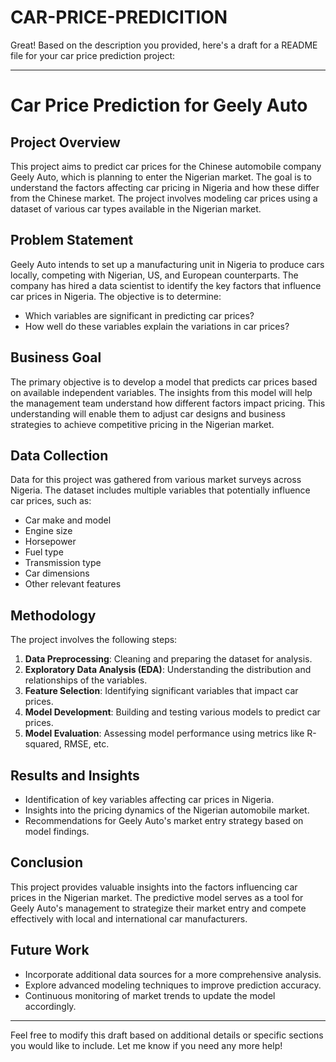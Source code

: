 # CAR-PRICE-PREDICITION
Great! Based on the description you provided, here's a draft for a README file for your car price prediction project:

---

# Car Price Prediction for Geely Auto

## Project Overview

This project aims to predict car prices for the Chinese automobile company Geely Auto, which is planning to enter the Nigerian market. The goal is to understand the factors affecting car pricing in Nigeria and how these differ from the Chinese market. The project involves modeling car prices using a dataset of various car types available in the Nigerian market.

## Problem Statement

Geely Auto intends to set up a manufacturing unit in Nigeria to produce cars locally, competing with Nigerian, US, and European counterparts. The company has hired a data scientist to identify the key factors that influence car prices in Nigeria. The objective is to determine:

- Which variables are significant in predicting car prices?
- How well do these variables explain the variations in car prices?

## Business Goal

The primary objective is to develop a model that predicts car prices based on available independent variables. The insights from this model will help the management team understand how different factors impact pricing. This understanding will enable them to adjust car designs and business strategies to achieve competitive pricing in the Nigerian market.

## Data Collection

Data for this project was gathered from various market surveys across Nigeria. The dataset includes multiple variables that potentially influence car prices, such as:

- Car make and model
- Engine size
- Horsepower
- Fuel type
- Transmission type
- Car dimensions
- Other relevant features

## Methodology

The project involves the following steps:

1. **Data Preprocessing**: Cleaning and preparing the dataset for analysis.
2. **Exploratory Data Analysis (EDA)**: Understanding the distribution and relationships of the variables.
3. **Feature Selection**: Identifying significant variables that impact car prices.
4. **Model Development**: Building and testing various models to predict car prices.
5. **Model Evaluation**: Assessing model performance using metrics like R-squared, RMSE, etc.

## Results and Insights

- Identification of key variables affecting car prices in Nigeria.
- Insights into the pricing dynamics of the Nigerian automobile market.
- Recommendations for Geely Auto's market entry strategy based on model findings.

## Conclusion

This project provides valuable insights into the factors influencing car prices in the Nigerian market. The predictive model serves as a tool for Geely Auto's management to strategize their market entry and compete effectively with local and international car manufacturers.

## Future Work

- Incorporate additional data sources for a more comprehensive analysis.
- Explore advanced modeling techniques to improve prediction accuracy.
- Continuous monitoring of market trends to update the model accordingly.

---

Feel free to modify this draft based on additional details or specific sections you would like to include. Let me know if you need any more help!
